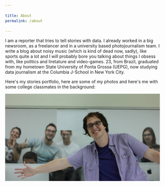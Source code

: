```yaml
---

title: About
permalink: /about

---
```


I am a reporter that tries to tell stories with data. I already worked in a big newsroom, as a freelancer and in a university based photojournalism team. I write a blog about noisy music (which is kind of dead now, sadly), like sports quite a lot and I will probably bore you talking about things I obsess with, like politics and liretature and video-games. 23, from Brazil, graduated from my hometown State University of Ponta Grossa (UEPG), now studying data journalism at the Columbia J-School in New York City.

Here's my stories portfolio, here are some of my photos and here's me with some college classmates in the background:


![](me.jpg)
